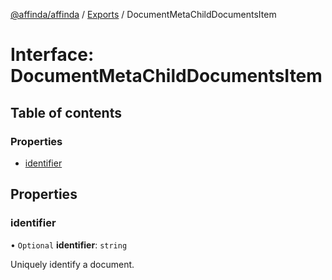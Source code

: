 [@affinda/affinda](../README.md) / [Exports](../modules.md) / DocumentMetaChildDocumentsItem

# Interface: DocumentMetaChildDocumentsItem

## Table of contents

### Properties

- [identifier](DocumentMetaChildDocumentsItem.md#identifier)

## Properties

### identifier

• `Optional` **identifier**: `string`

Uniquely identify a document.
